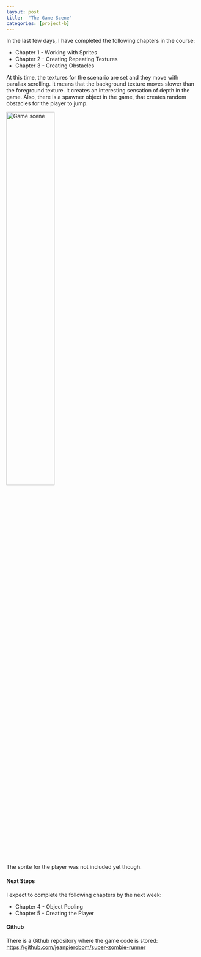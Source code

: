 ```yaml
---
layout: post
title:  "The Game Scene"
categories: [project-b]
---
```


In the last few days, I have completed the following chapters in the course:

* Chapter 1 - Working with Sprites
* Chapter 2 - Creating Repeating Textures
* Chapter 3 - Creating Obstacles

At this time, the textures for the scenario are set and they move with parallax scrolling. It means that the background texture moves slower than the foreground texture. It creates an interesting sensation of depth in the game. Also, there is a spawner object in the game, that creates random obstacles for the player to jump.

<img style="width: 50%" src="https://jeanpierobom.github.io/assets/images/gif-game-scene-extended.gif" alt="Game scene">

The sprite for the player was not included yet though.

#### Next Steps

I expect to complete the following chapters by the next week:

* Chapter 4 - Object Pooling
* Chapter 5 - Creating the Player

#### Github

There is a Github repository where the game code is stored: https://github.com/jeanpierobom/super-zombie-runner
